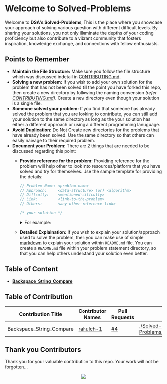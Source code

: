 # Welcome to Solved-Problems

Welcome to **DSA's Solved-Problems**, This is the place where you showcase your approach of solving various question with different difficult levels. By sharing your solutions, you not only illuminate the depths of your coding proficiency but also contribute to a vibrant community that fosters inspiration, knowledge exchange, and connections with fellow enthusiasts.

## Points to Remember

- **Maintain the File Structure:** Make sure you follow the file structure which was discussed indetail in [CONTRIBUTING.md](CONTRIBUTING.md "goto CONTRIBUTING.md").
- **Solving a new problem:** If you wish to add your own solution for the problem that has not been solved till the point you have forked this repo, then create a new directory by following the naming convension *(refer [CONTRIBUTING.md](CONTRIBUTING.md "goto CONTRIBUTING.md"))*. Create a new directory even though your solution is a single file.
- **Someone solved your problem:** If you find that someone has already solved the problem that you are looking to contribute, you can still add your solution to the same directory as long as the your solution has either a different approach or using a different programming lanuguage.
- **Avoid Duplication:** Do Not Create new directories for the problems that have already been solved. Use the same directory so that others can easily naivage to their required problem.
- **Document your Problem:** There are 2 things that are needed to be discussed regarding this point:
  - **Provide reference for the problem:** Providing reference for the problem will help other to look into resources/platform that you have solved and try for themselves. Use the sample template for providing the details:
    ```java
	// Problem Name: <problem-name>
	// Approach:     <data-structure> (or) <algorithm>
	// Diffculty:    <mentioned-diffculty>
	// Link:         <link-to-the-problem>
	// Others:       <any-other-reference-link>

	/* your solution */
	```

	<details>
    <summary>For example:</summary>
    <div>

    ```java
    // Problem Name: Longest Consecutive Sequence
    // Approach:     Hash Map
    // Diffculty:    Medium
    // Link:         https://leetcode.com/problems/longest-consecutive-sequence
	// Others:       https://www.geeksforgeeks.org/java-util-hashmap-in-java-with-examples/

    /* your solution */
    ```

    </div>
    </details>

  - **Detailed Explaination:** If you wish to explain your solution/approach used to solve the problem, then you can make use of simple [markdown](https://docs.github.com/en/get-started/writing-on-github/getting-started-with-writing-and-formatting-on-github/basic-writing-and-formatting-syntax "visit official GitHub Markdown Docs") to explain your solution within `README.md` file. You can create a `README.md` file within your problem statement directory, so that you can help others understand your solution even better.

## Table of Content

<!-- TABLE OF CONTENT BEGINS -->
- [__Backspace_String_Compare__](Backspace_String_Compare "goto Backspace_String_Compare")
<!-- TABLE OF CONTENT ENDS -->

## Table of Contribution

<!-- TABLE OF CONTRIBUTORS BEGINS -->
| Contribution Title | Contributor Names | Pull Requests | Demo |
| --- | --- | --- | --- |
| Backspace_String_Compare | [rahulch-1](https://github.com/rahulch-1 "goto rahulch-1 profile") | [#4](https://github.com/Grow-with-Open-Source/DSA/pull/4 "visit pr \#4") | [./Solved-Problems/Backspace_String_Compare/](Solved-Problems/Backspace_String_Compare "view the result of Backspace_String_Compare") |
<!-- TABLE OF CONTRIBUTORS ENDS -->

## Thank you Contributors

Thank you for your valuable contribution to this repo. Your work will not be forgotten...

<div align="center">
  <a href = "https://github.com/Grow-with-Open-Source/DSA/graphs/contributors">
    <img src = "https://contrib.rocks/image?repo=Grow-with-Open-Source/DSA"/>
  </a>
</div>